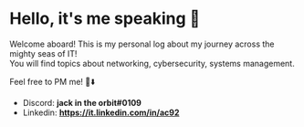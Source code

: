 # Hello, it's me speaking 🎤

Welcome aboard! This is my personal log about my journey across the mighty seas of IT!  
You will find topics about networking, cybersecurity, systems management.  

Feel free to PM me! 🤝⬇️
- Discord: **jack in the orbit\#0109**
- Linkedin: **https://it.linkedin.com/in/ac92**
